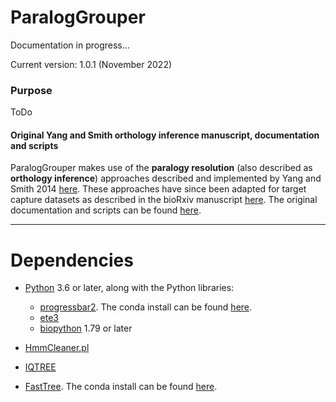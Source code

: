 # ParalogGrouper

Documentation in progress...

Current version: 1.0.1 (November 2022)

### Purpose

ToDo


#### Original Yang and Smith orthology inference manuscript, documentation and scripts


ParalogGrouper makes use of the **paralogy resolution** (also described as **orthology inference**) approaches described and implemented by Yang and Smith 2014 [here][1]. These approaches have since been adapted for target capture datasets as described in the bioRxiv manuscript [here][2]. The original documentation and scripts can be found [here][3].

---

# Dependencies
* [Python](https://www.python.org/downloads/) 3.6 or later, along with the Python libraries:
    * [progressbar2](https://github.com/WoLpH/python-progressbar). The conda install can be found [here](https://anaconda.org/conda-forge/progressbar2).
    * [ete3](http://etetoolkit.org/)
    * [biopython](http://biopython.org/wiki/Main_Page) 1.79 or later

* [HmmCleaner.pl](https://metacpan.org/dist/Bio-MUST-Apps-HmmCleaner/view/bin/HmmCleaner.pl)
* [IQTREE](link)  
* [FastTree](link). The conda install can be found [here](link).





[1]: https://www.ncbi.nlm.nih.gov/pmc/articles/PMC4209138/ "Link to the Yang and Smith 2014 manuscript"
[2]: https://www.biorxiv.org/content/10.1101/2020.08.21.261925v2 "Link to Yang 2021 bioarchives manuscript"
[3]: https://bitbucket.org/dfmoralesb/target_enrichment_orthology/src/master/ "Link to Yang and Smith Bitbucket"
